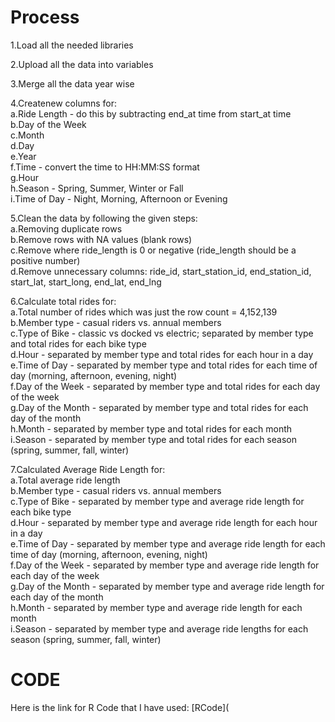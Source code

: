 # Process 
1.Load all the needed libraries

2.Upload all the data into variables

3.Merge all the data year wise

4.Createnew columns for:<br/>
  a.Ride Length - do this by subtracting end_at time from start_at time<br/>
  b.Day of the Week<br/>
  c.Month<br/>
  d.Day<br/>
  e.Year<br/>
  f.Time - convert the time to HH:MM:SS format<br/>
  g.Hour<br/>
  h.Season - Spring, Summer, Winter or Fall<br/>
  i.Time of Day - Night, Morning, Afternoon or Evening<br/>
  
5.Clean the data by following the given steps:<br/>
  a.Removing duplicate rows<br/>
  b.Remove rows with NA values (blank rows)<br/>
  c.Remove where ride_length is 0 or negative (ride_length should be a positive number)<br/>
  d.Remove unnecessary columns: ride_id, start_station_id, end_station_id, start_lat, start_long, end_lat, end_lng<br/>
  
6.Calculate total rides for:<br/>
  a.Total number of rides which was just the row count = 4,152,139<br/>
  b.Member type - casual riders vs. annual members<br/>
  c.Type of Bike - classic vs docked vs electric; separated by member type and total rides for each bike type<br/>
  d.Hour - separated by member type and total rides for each hour in a day<br/>
  e.Time of Day - separated by member type and total rides for each time of day (morning, afternoon, evening, night)<br/>
  f.Day of the Week - separated by member type and total rides for each day of the week<br/>
  g.Day of the Month - separated by member type and total rides for each day of the month<br/>
  h.Month - separated by member type and total rides for each month<br/>
  i.Season - separated by member type and total rides for each season (spring,  summer, fall, winter)<br/>

7.Calculated Average Ride Length for:<br/>
  a.Total average ride length<br/>
  b.Member type - casual riders vs. annual members<br/> 
  c.Type of Bike - separated by member type and average ride length for each bike type<br/>
  d.Hour - separated by member type and average ride length for each hour in a day<br/>
  e.Time of Day - separated by member type and average ride length for each time of day (morning, afternoon, evening, night)<br/>
  f.Day of the Week - separated by member type and average ride length for each day of the week<br/>
  g.Day of the Month - separated by member type and average ride length for each day of the month<br/>
  h.Month - separated by member type and average ride length for each month<br/>
  i.Season - separated by member type and average ride lengths for each season (spring,  summer, fall, winter)<br/>


# CODE
Here is the link for R Code that I have used: [RCode](
